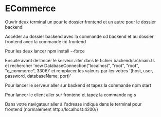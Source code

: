 # ECommerce

Ouvrir deux terminal un pour le dossier frontend et un autre pour le dossier backend

Accéder au dossier backend avec la commande cd backend et au dossier frontend avec la commande cd frontend

Pour les deux lancer npm install --force

Ensuite avant de lancer le serveur aller dans le fichier backend/src/main.ts et rechercher 'new DatabaseConnection("localhost", "root", "root", "e_commerce", 3306)' et remplacer les valeurs par les votres '(host, user, password, databaseName, port)'

Pour lancer le serveur aller sur backend et tapez la commande npm start

Pour lancer le client aller sur frontend et tapez la commande ng s

Dans votre navigateur aller à l'adresse indiqué dans le terminal pour frontend (normalement http://localhost:4200/)
